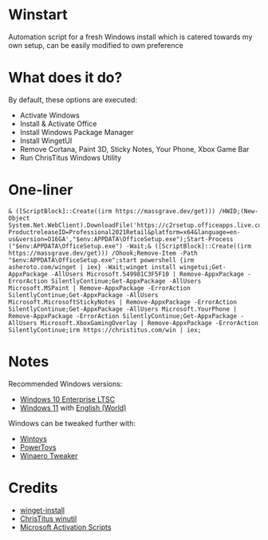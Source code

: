 # Winstart
Automation script for a fresh Windows install which is catered towards my own setup, can be easily modified to own preference
# What does it do?
By default, these options are executed:
- Activate Windows
- Install & Activate Office
- Install Windows Package Manager
- Install WingetUI
- Remove Cortana, Paint 3D, Sticky Notes, Your Phone, Xbox Game Bar
- Run ChrisTitus Windows Utility
# One-liner
```
& ([ScriptBlock]::Create((irm https://massgrave.dev/get))) /HWID;(New-Object System.Net.WebClient).DownloadFile('https://c2rsetup.officeapps.live.com/c2r/download.aspx?ProductreleaseID=Professional2021Retail&platform=x64&language=en-us&version=O16GA',"$env:APPDATA\OfficeSetup.exe");Start-Process ("$env:APPDATA\OfficeSetup.exe") -Wait;& ([ScriptBlock]::Create((irm https://massgrave.dev/get))) /Ohook;Remove-Item -Path "$env:APPDATA\OfficeSetup.exe";start powershell {irm asheroto.com/winget | iex} -Wait;winget install wingetui;Get-AppxPackage -AllUsers Microsoft.549981C3F5F10 | Remove-AppxPackage -ErrorAction SilentlyContinue;Get-AppxPackage -AllUsers Microsoft.MSPaint | Remove-AppxPackage -ErrorAction SilentlyContinue;Get-AppxPackage -AllUsers Microsoft.MicrosoftStickyNotes | Remove-AppxPackage -ErrorAction SilentlyContinue;Get-AppxPackage -AllUsers Microsoft.YourPhone | Remove-AppxPackage -ErrorAction SilentlyContinue;Get-AppxPackage -AllUsers Microsoft.XboxGamingOverlay | Remove-AppxPackage -ErrorAction SilentlyContinue;irm https://christitus.com/win | iex;
```
# Notes
Recommended Windows versions:
- [Windows 10 Enterprise LTSC](https://www.microsoft.com/en-us/evalcenter/download-windows-10-enterprise)
- [Windows 11](https://www.microsoft.com/nl-nl/software-download/windows11) with [English (World)](https://www.reddit.com/r/Windows11/comments/15gk07n/english_world_as_time_and_currency_for_debloating/)

Windows can be tweaked further with:
- [Wintoys](https://apps.microsoft.com/detail/wintoys/9P8LTPGCBZXD)
- [PowerToys](https://apps.microsoft.com/detail/microsoft-powertoys/XP89DCGQ3K6VLD)
- [Winaero Tweaker](https://winaerotweaker.com/)
# Credits
- [winget-install](https://github.com/asheroto/winget-install)
- [ChrisTitus winutil](https://github.com/ChrisTitusTech/winutil)
- [Microsoft Activation Scripts](https://github.com/massgravel/Microsoft-Activation-Scripts)
